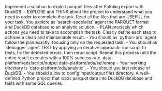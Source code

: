 <goal>
Implement a solution to exploit parquet files after Pathling export with DuckDB.
</goal>

<instructions>
- EXPLORE and THINK about the project to understand what you need in order to complete the task. Read all the files that are USEFUL for your task. You explore as `search-specialist` agent the PARQUET format and DuckDB database to an analytic solution.
- PLAN precisely which actions you need to take to accomplish the task. Clearly define each step to achieve a clean and maintainable result.
- You should as `python-pro` agent follow the plan exactly, focusing only on the requested task.
- You should as `debugger` agent TEST by applying an iterative approach: run script to tests, fix the detected errors, then rerun script. Repeat this process until the entire result executes with a 100% success rate.
</instructions>

<input-parquet-file>
data-platform/eds/script/output
</input-parquet-file>

<omop-ddl>
data-platform/eds/sql/omop
</omop-ddl>

<recommandations>
- Your working directory is `data-platform/eds/analytic`.
- You should use last release of DuckDB.
- You should allow to config input/output files directory.
</recommandations>

<output>
A well-defined Python project that loads parquet data into DuckDB database and tests with some SQL queries.
</output>